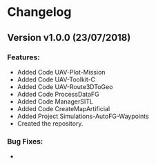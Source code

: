 # Changelog

## Version v1.0.0 (23/07/2018)

### Features:

* Added Code UAV-Plot-Mission
* Added Code UAV-Toolkit-C
* Added Code UAV-Route3DToGeo
* Added Code ProcessDataFG
* Added Code ManagerSITL
* Added Code CreateMapArtificial
* Added Project Simulations-AutoFG-Waypoints
* Created the repository.

### Bug Fixes:

* 

